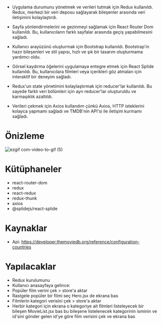 

- Uygulama durumunu yönetmek ve verileri tutmak için Redux kullanıldı. Redux, merkezi bir veri deposu sağlayarak bileşenler arasında veri iletişimini kolaylaştırdı.

- Sayfa yönlendirmelerini ve gezinmeyi sağlamak için React Router Dom kullanıldı. Bu, kullanıcıların farklı sayfalar arasında geçiş yapabilmesini sağladı.
- Kullanıcı arayüzünü oluşturmak için Bootstrap kullanıldı. Bootstrap'in hazır bileşenleri ve stil yapısı, hızlı ve şık bir tasarım oluşturmama yardımcı oldu.
- Görsel kaydırma öğelerini uygulamaya entegre etmek için React Splide kullanıldı. Bu, kullanıcılara filmleri veya içerikleri göz atmaları için interaktif bir deneyim sağladı.
- Redux'un state yönetimini kolaylaştırmak için reducer'lar kullanıldı. Bu sayede farklı veri bölümleri için ayrı reducer'lar oluşturuldu ve karmaşıklık azaltıldı.
- Verileri çekmek için Axios kullandım çünkü Axios, HTTP isteklerini kolayca yapmamı sağladı ve TMDB'nin API'si ile iletişim kurmamı sağladı. 

# Önizleme

![ezgif com-video-to-gif (5)](https://github.com/zeynepdeli/react-netfl-x-clone/assets/129688573/78f5a0a8-0e53-4d0e-a7f5-0a586a6d5c2f)


# Kütüphaneler
- react-router-dom
- redux
- react-redux
- redux-thunk
- axios
- @splidejs/react-splide

# Kaynaklar
- Api: https://developer.themoviedb.org/reference/configuration-countries

# Yapılacaklar
- Redux kurulumunu
- Kullanıcı anasayfaya gelince:
- Popüler film verini çek > store'a aktar
- Rastgele popüler bir filmi seç Hero.jsx de ekrana bas
- Filmlerin kategori verisini çek > store'a aktar
- Herbir kategori için ekrana o kategoriye ait filmleri listeleyecek bir bileşen MovieList.jsx bas
  bu bileşene listelenecek kategorinin isminin ve id'sini gönder
  gelen id'ye göre film verisini çek ve ekrana bas
